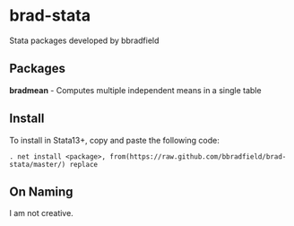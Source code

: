 # brad-stata
Stata packages developed by bbradfield

## Packages
**bradmean** - Computes multiple independent means in a single table

## Install
To install in Stata13+, copy and paste the following code:
```
. net install <package>, from(https://raw.github.com/bbradfield/brad-stata/master/) replace
```

## On Naming

I am not creative.
